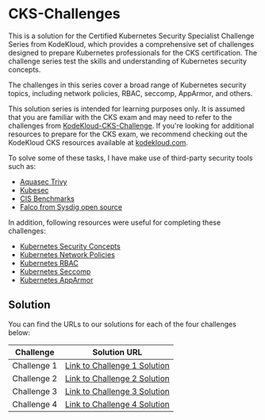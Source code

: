 # CKS-Challenges

This is a solution for the Certified Kubernetes Security Specialist Challenge Series from KodeKloud, which provides a comprehensive set of challenges designed to prepare Kubernetes professionals for the CKS certification. The challenge series test the skills and understanding of Kubernetes security concepts.

The challenges in this series cover a broad range of Kubernetes security topics, including network policies, RBAC, seccomp, AppArmor, and others. 

This solution series is intended for learning purposes only. It is assumed that you are familiar with the CKS exam and may need to refer to the challenges from [KodeKloud-CKS-Challenge]. If you're looking for additional resources to prepare for the CKS exam, we recommend checking out the KodeKloud CKS resources available at [kodekloud.com]. 

To solve some of these tasks, I have make use of third-party security tools such as:

- [Aquasec Trivy](https://aquasecurity.github.io/trivy/)
- [Kubesec](https://kubesec.io/)
- [CIS Benchmarks](https://www.cisecurity.org/benchmark/kubernetes/)
- [Falco from Sysdig open source](https://falco.org/docs/getting-started/installation/)

In addition, following resources were useful for completing these challenges:

- [Kubernetes Security Concepts](https://kubernetes.io/docs/concepts/security/)
- [Kubernetes Network Policies](https://kubernetes.io/docs/concepts/services-networking/network-policies/)
- [Kubernetes RBAC](https://kubernetes.io/docs/reference/access-authn-authz/rbac/)
- [Kubernetes Seccomp](https://kubernetes.io/docs/tutorials/clusters/seccomp/)
- [Kubernetes AppArmor](https://kubernetes.io/docs/tutorials/clusters/apparmor/)


## Solution

You can find the URLs to our solutions for each of the four challenges below:

| Challenge | Solution URL |
|-----------|--------------|
| Challenge 1 | [Link to Challenge 1 Solution](./challenge-01/) |
| Challenge 2 | [Link to Challenge 2 Solution](./challenge-02/) |
| Challenge 3 | [Link to Challenge 3 Solution](./challenge-03/) |
| Challenge 4 | [Link to Challenge 4 Solution](./challenge-04/) |

[kodekloud.com]: https://kodekloud.com/courses/certified-kubernetes-security-specialist-cks/
[KodeKloud-CKS-Challenge]: https://kodekloud.com/courses/cks-challenges/
